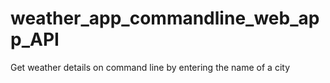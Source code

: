 # weather_app_commandline_web_app_API
Get weather details on command line by entering the name of a city

